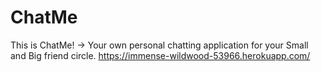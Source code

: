 # ChatMe
This is ChatMe! -> Your own personal chatting application for your Small and Big friend circle.
https://immense-wildwood-53966.herokuapp.com/
